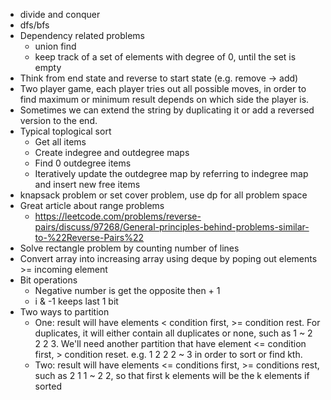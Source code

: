 * divide and conquer
* dfs/bfs
* Dependency related problems
    * union find  
    * keep track of a set of elements with degree of 0, until the set is empty
* Think from end state and reverse to start state (e.g. remove -> add)
* Two player game, each player tries out all possible moves, in order to find maximum or minimum result depends on which side the player is.
* Sometimes we can extend the string by duplicating it or add a reversed version to the end.
* Typical toplogical sort
    * Get all items
    * Create indegree and outdegree maps
    * Find 0 outdegree items
    * Iteratively update the outdegree map by referring to indegree map and insert new free items
* knapsack problem or set cover problem, use dp for all problem space
* Great article about range problems
    * https://leetcode.com/problems/reverse-pairs/discuss/97268/General-principles-behind-problems-similar-to-%22Reverse-Pairs%22
* Solve rectangle problem by counting number of lines
* Convert array into increasing array using deque by poping out elements >= incoming element
* Bit operations
    * Negative number is get the opposite then + 1
    * i & -1 keeps last 1 bit
* Two ways to partition
    * One: result will have elements < condition first, >= condition rest. For duplicates, it will either contain all duplicates or none, such as 1 ~ 2 2 2 3. We'll need another partition that have element <= condition first, > condition reset. e.g. 1 2 2 2 ~ 3 in order to sort or find kth. 
    * Two: result will have elements <= conditions first, >= conditions rest, such as 2 1 1 ~ 2 2, so that first k elements will be the k elements if sorted

